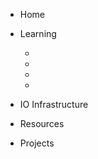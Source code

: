 * Home
* Learning
  * [](Basics.md)
  * [](Arduino.md)
  * [](PickingATool.md "Picking a tool")
  * [](Hands-onTips.md "Hands-on tips")
* IO Infrastructure

* Resources
* Projects
